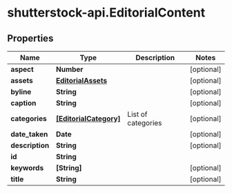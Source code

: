 # shutterstock-api.EditorialContent

## Properties
Name | Type | Description | Notes
------------ | ------------- | ------------- | -------------
**aspect** | **Number** |  | [optional] 
**assets** | [**EditorialAssets**](EditorialAssets.md) |  | [optional] 
**byline** | **String** |  | [optional] 
**caption** | **String** |  | [optional] 
**categories** | [**[EditorialCategory]**](EditorialCategory.md) | List of categories | [optional] 
**date_taken** | **Date** |  | [optional] 
**description** | **String** |  | [optional] 
**id** | **String** |  | 
**keywords** | **[String]** |  | [optional] 
**title** | **String** |  | [optional] 


